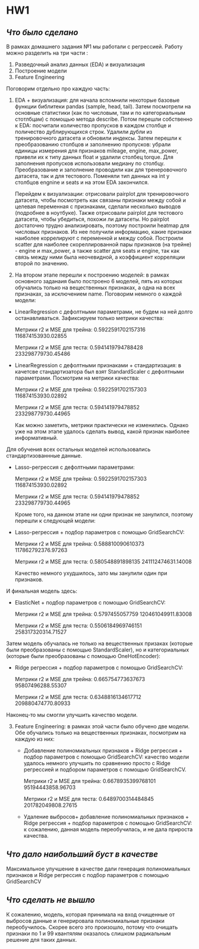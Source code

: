 # HW1

## *Что было сделано*

В рамках  домашнего задания №1 мы работали с регрессией. Работу можно разделить на три части :
1. Разведочный анализ данных (EDA) и визуализация
2. Построение модели
3. Feature Engineering

Поговорим отдельно про каждую часть:

1. EDA + визуализация: для начала вспомнили некоторые базовые функции библитеки pandas (sample, head, tail). Затем посмотрели на основные статистики (как по числовым, там и по категориальным стотлбцам) с помощью метода describe. Потом перешли собственно к EDA: посчитали количество пропусков в каждом столбце и поличество дублирующихся строк. Удалили дубли из тренировочного датасета и обновили индексы. Затем перешли к преобразованию столбцов и заполнению пропусков: убрали единицы измерения для признаков mileage, engine, max_power, привели их к типу данных float и удалили столбец torque. Для заполнения пропусков использовали медиану по столбцу. Преобразование и заполнение проводили как для тренеровочного датасета, так и для тестового. Поменяли тип данных на int у столбцов engnine и seats и на этом EDA закончился.

   Перейдем к визуализации: отрисовали pairplot для тренировочного датасета, чтобы посмотреть как связаны признаки между собой и целевая переменная с признаками, сделали несколько выводов (подробнее в ноутбуке). Также отрисовали pairplot    для тестового датасета, чтобы убедиться, похожи ли датасеты. Но pairplot достаточно трудно анализировать, поэтому построили heatmap для числовых признаков. Из нее получили информацию, какие признаки наиболее коррелируют с переменной и    между собой. Построили scatter для наиболее скореллированной пары признаков (на трейне) - engine и max_power, а также scatter для seats и engine, так как связь между ними была неочевидной, а коэффициент корреляции второй по значению.

2. На втором этапе перешли к построению моделей: в рамках основного заданаия было построено 6 моделей, пять из которых обучались только на вещественных признаках, а одна на всех признаках, за исключением name. Поговорим немного о каждой модели:
   
  - LinearRegression с дефолтными параметрами, не будем на ней долго останавливаться. Зафиксируем только метрики качества:
    
    Метрики r2 и MSE для трейна: 0.5922591702157316 116874153930.02855

    Метрики r2 и MSE для теста: 0.5941419794788428 233298779730.45486
   
  - LinearRegression с дефолтными признаками + стандартизация: в качетсве стандартизатора был взят StandardScaler с дефолтными параметрами. Посмотрим на метрики качества:

    Метрики r2 и MSE для трейна: 0.5922591702157303 116874153930.02892

    Метрики r2 и MSE для теста: 0.594141979478852 233298779730.44965

    Как можно заметить, метрики практически не изменились. Однако уже на этом этапе удалось сделать вывод, какой признак наиболее информативный.

Для обучения всех остальных моделей использовались стандартизованнные данные.

   - Lasso-регрессия с дефолтными параметрами:

     Метрики r2 и MSE для трейна: 0.5922591702157303 116874153930.02892
 
     Метрики r2 и MSE для теста: 0.594141979478852 233298779730.44965

     Кроме того, на данном этапе ни одни признак не занулился, поэтому перешли к следующей модели:
     
   - Lasso-регрессия + подбор параметров с помощью GridSearchCV:

     Метрики r2 и MSE для трейна: 0.588810090610373 117862792376.97263
     
     Метрики r2 и MSE для теста: 0.580548891898135 241112474631.14008

     Качество немного ухудшилось, зато мы занулили один при признаков.

И финальная модель здесь:
   - ElasticNet + подбор параметров с помощью GridSearchCV:

     Метрики r2 и MSE для трейна: 0.5797455057759 120461049911.83008
     
     Метрики r2 и MSE для теста: 0.5506184969746151 258317320314.71527

Затем модель обучалась не только на вещественных призаках (которые были преобразованы с помощью StandardScaler), но и категориальных (которые были преобразованы с помощью OneHotEncoder):
   - Ridge регрессия + подбор параметров с помощью GridSearchCV:
     
      Метрики r2 и MSE для трейна: 0.665754773637673 95807496288.55307
   
      Метрики r2 и MSE для теста: 0.6348816134617712 209880474770.80933
   
Наконец-то мы смогли улучшить качество модели.

3. Feature Engineering: в рамках этой части было обучено две модели. Обе обучались только на вещественных признаках, посмотрим на каждую из них:
   
   - Добавление полиномиальных признаков + Ridge регрессия + подбор параметров с помощью GridSearchCV: качество модели удалось немного улучшить по сравнению просто с Ridge регрессией и подбором параметров с помощью GridSearchCV.
        
        Метрики r2 и MSE для трейна: 0.6678935399768101 95194443858.96703
        
        Метрики r2 и MSE для теста: 0.6489700314484845 201782049808.27615
        
   - Удаление выбросов+ добавление полиномиальных признаков + Ridge регрессия + подбор параметров с помощью GridSearchCV: к сожалению, данная модель переобучилась, и не дала прироста качества.
## *Что дало наибольший буст в качестве*

Максимальное улучшение в качестве дали генерация полиномиальных признаков и Ridge регрессия с подбор параметров с помощью GridSearchCV

## *Что сделать не вышло*

К сожалению, модель, которая принимала на вход очищенные от выбросов данные и генерировала полиномиальные признаки переобучилось. Скорее всего это произошло, потому что очищать признаки по 1 и 99 квантялям оказалось слишком радикальным решение для таких данных. 
